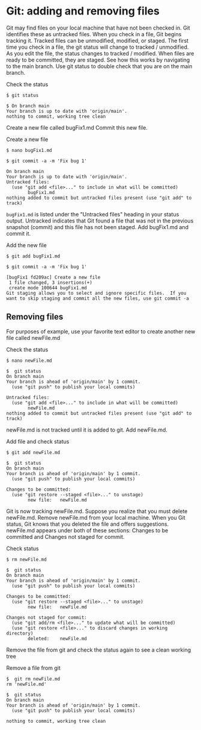 # Git: adding and removing files

Git may find files on your local machine that have not been checked in.  Git identifies these as untracked files.  When you check in a file, Git begins tracking it.  Tracked files can be unmodified, modified, or staged.  The first time you check in a file, the git status will change to tracked / unmodified.  As you edit the file, the status changes to tracked / modified.  When files are ready to be committed, they are staged.  See how this works by navigating to the main branch.  Use git status to double check that you are on the main branch.


Check the status

```
$ git status
 
$ On branch main
Your branch is up to date with 'origin/main'.
nothing to commit, working tree clean
```

Create a new file called bugFix1.md   Commit this new file. 

Create a new file

```
$ nano bugFix1.md
 
$ git commit -a -m 'Fix bug 1'
 
On branch main
Your branch is up to date with 'origin/main'.
Untracked files:
  (use "git add <file>..." to include in what will be committed)
        bugFix1.md
nothing added to commit but untracked files present (use "git add" to track)
```

` bugFix1.md ` is listed under the "Untracked files" heading in your status output.   Untracked indicates that Git found a file that was not in the previous snapshot (commit) and this file has not been staged.  Add bugFix1.md and commit it.



Add the new file

```
$ git add bugFix1.md
 
$ git commit -a -m 'Fix bug 1'
 
[bugFix1 fd209ac] Create a new file
 1 file changed, 3 insertions(+)
 create mode 100644 bugFix1.md
Git staging allows you to select and ignore specific files.  If you want to skip staging and commit all the new files, use git commit -a 
```

## Removing files
For purposes of example, use your favorite text editor to create another new file called newFile.md

Check the status

```
$ nano newFile.md
 
$  git status
On branch main
Your branch is ahead of 'origin/main' by 1 commit.
  (use "git push" to publish your local commits)
 
Untracked files:
  (use "git add <file>..." to include in what will be committed)
        newFile.md
nothing added to commit but untracked files present (use "git add" to track)
```

newFile.md is not tracked until it is added to git.  Add newFile.md.  

Add file and check status

```
$ git add newFile.md
 
$  git status
On branch main
Your branch is ahead of 'origin/main' by 1 commit.
  (use "git push" to publish your local commits)
 
Changes to be committed:
  (use "git restore --staged <file>..." to unstage)
        new file:   newFile.md
```

Git is now tracking newFile.md.  Suppose you realize that you must delete newFile.md.  Remove newFile.md from your local machine.  When you Git status, Git knows that you deleted the file and offers suggestions.  newFile.md appears under both of these sections:  Changes to be committed and Changes not staged for commit.



Check status

```
$ rm newFile.md
 
$  git status
On branch main
Your branch is ahead of 'origin/main' by 1 commit.
  (use "git push" to publish your local commits)
 
Changes to be committed:
  (use "git restore --staged <file>..." to unstage)
        new file:   newFile.md
 
Changes not staged for commit:
  (use "git add/rm <file>..." to update what will be committed)
  (use "git restore <file>..." to discard changes in working directory)
        deleted:    newFile.md
```

Remove the file from git and check the status again to see a clean working tree



Remove a file from git

```
$  git rm newFile.md
rm 'newFile.md'
 
$  git status
On branch main
Your branch is ahead of 'origin/main' by 1 commit.
  (use "git push" to publish your local commits)
 
nothing to commit, working tree clean
```
